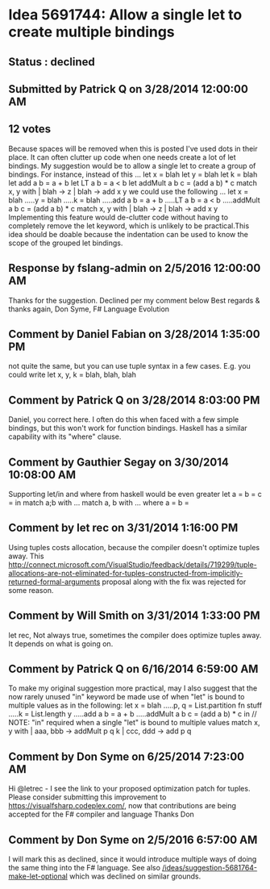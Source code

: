 # Idea 5691744: Allow a single let to create multiple bindings #

## Status : declined

## Submitted by Patrick Q on 3/28/2014 12:00:00 AM

## 12 votes

Because spaces will be removed when this is posted I've used dots in their place.
It can often clutter up code when one needs create a lot of let bindings. My suggestion would be to allow a single let to create a group of bindings.
For instance, instead of this ...
let x = blah
let y = blah
let k = blah
let add a b = a + b
let LT a b = a < b
let addMult a b c = (add a b) * c
match x, y with
| blah -> z
| blah -> add x y
we could use the following ...
let x = blah
.....y = blah
.....k = blah
.....add a b = a + b
.....LT a b = a < b
.....addMult a b c = (add a b) * c
match x, y with
| blah -> z
| blah -> add x y
Implementing this feature would de-clutter code without having to completely remove the let keyword, which is unlikely to be practical.This idea should be doable because the indentation can be used to know the scope of the grouped let bindings.

## Response by fslang-admin on 2/5/2016 12:00:00 AM

Thanks for the suggestion. Declined per my comment below
Best regards & thanks again,
Don Syme, F# Language Evolution


## Comment by Daniel Fabian on 3/28/2014 1:35:00 PM

not quite the same, but you can use tuple syntax in a few cases. E.g. you could write
let x, y, k = blah, blah, blah

## Comment by Patrick Q on 3/28/2014 8:03:00 PM

Daniel, you correct here. I often do this when faced with a few simple bindings, but this won't work for function bindings. Haskell has a similar capability with its "where" clause.

## Comment by Gauthier Segay on 3/30/2014 10:08:00 AM

Supporting let/in and where from haskell would be even greater
let a =
b =
c =
in
match a;b with
...
match a, b with
...
where
a =
b =

## Comment by let rec on 3/31/2014 1:16:00 PM

Using tuples costs allocation, because the compiler doesn't optimize tuples away.
This http://connect.microsoft.com/VisualStudio/feedback/details/719299/tuple-allocations-are-not-eliminated-for-tuples-constructed-from-implicitly-returned-formal-arguments proposal along with the fix was rejected for some reason.

## Comment by Will Smith on 3/31/2014 1:33:00 PM

let rec,
Not always true, sometimes the compiler does optimize tuples away. It depends on what is going on.

## Comment by Patrick Q on 6/16/2014 6:59:00 AM

To make my original suggestion more practical, may I also suggest that the now rarely unused "in" keyword be made use of when "let" is bound to multiple values as in the following:
let x = blah
.....p, q = List.partition fn stuff
.....k = List.length y
.....add a b = a + b
.....addMult a b c = (add a b) * c
in // NOTE: "in" required when a single "let" is bound to multiple values
match x, y with
| aaa, bbb -> addMult p q k
| ccc, ddd -> add p q

## Comment by Don Syme on 6/25/2014 7:23:00 AM

Hi @letrec - I see the link to your proposed optimization patch for tuples. Please consider submitting this improvement to https://visualfsharp.codeplex.com/, now that contributions are being accepted for the F# compiler and language
Thanks
Don

## Comment by Don Syme on 2/5/2016 6:57:00 AM

I will mark this as declined, since it would introduce multiple ways of doing the same thing into the F# language. See also [/ideas/suggestion-5681764-make-let-optional](/ideas/suggestion-5681764-make-let-optional.md) which was declined on similar grounds.
